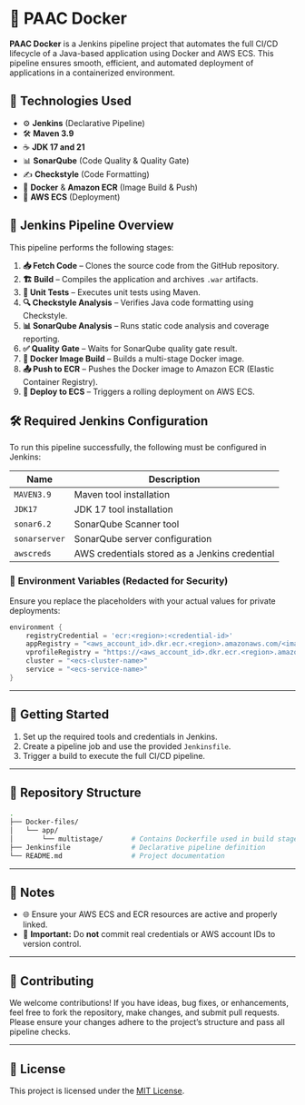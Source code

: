 # 🐳 **PAAC Docker**

**PAAC Docker** is a Jenkins pipeline project that automates the full CI/CD lifecycle of a Java-based application using Docker and AWS ECS. This pipeline ensures smooth, efficient, and automated deployment of applications in a containerized environment.

## 🔧 **Technologies Used**

- ⚙️ **Jenkins** (Declarative Pipeline)
- 🛠️ **Maven 3.9**
- ☕ **JDK 17 and 21**
- 📊 **SonarQube** (Code Quality & Quality Gate)
- ✍️ **Checkstyle** (Code Formatting)
- 🐋 **Docker** & **Amazon ECR** (Image Build & Push)
- 🚀 **AWS ECS** (Deployment)

## 📄 **Jenkins Pipeline Overview**

This pipeline performs the following stages:

1. **📥 Fetch Code** – Clones the source code from the GitHub repository.
2. **🏗️ Build** – Compiles the application and archives `.war` artifacts.
3. **🧪 Unit Tests** – Executes unit tests using Maven.
4. **🔍 Checkstyle Analysis** – Verifies Java code formatting using Checkstyle.
5. **📊 SonarQube Analysis** – Runs static code analysis and coverage reporting.
6. **✅ Quality Gate** – Waits for SonarQube quality gate result.
7. **🐳 Docker Image Build** – Builds a multi-stage Docker image.
8. **📤 Push to ECR** – Pushes the Docker image to Amazon ECR (Elastic Container Registry).
9. **🚀 Deploy to ECS** – Triggers a rolling deployment on AWS ECS.

## 🛠️ **Required Jenkins Configuration**

To run this pipeline successfully, the following must be configured in Jenkins:

| Name            | Description                                     |
|-----------------|-------------------------------------------------|
| `MAVEN3.9`      | Maven tool installation                         |
| `JDK17`         | JDK 17 tool installation                        |
| `sonar6.2`      | SonarQube Scanner tool                          |
| `sonarserver`   | SonarQube server configuration                  |
| `awscreds`      | AWS credentials stored as a Jenkins credential  |

### 🔐 **Environment Variables (Redacted for Security)**

Ensure you replace the placeholders with your actual values for private deployments:

```groovy
environment {
    registryCredential = 'ecr:<region>:<credential-id>'
    appRegistry = "<aws_account_id>.dkr.ecr.<region>.amazonaws.com/<image_name>"
    vprofileRegistry = "https://<aws_account_id>.dkr.ecr.<region>.amazonaws.com"
    cluster = "<ecs-cluster-name>"
    service = "<ecs-service-name>"
}
````

---

## 🚀 **Getting Started**

1. Set up the required tools and credentials in Jenkins.
2. Create a pipeline job and use the provided `Jenkinsfile`.
3. Trigger a build to execute the full CI/CD pipeline.

---

## 📁 **Repository Structure**

```bash
.
├── Docker-files/
│   └── app/
│       └── multistage/       # Contains Dockerfile used in build stage
├── Jenkinsfile               # Declarative pipeline definition
└── README.md                 # Project documentation
```

---

## 📌 **Notes**

* 🌐 Ensure your AWS ECS and ECR resources are active and properly linked.
* 🔑 **Important:** Do **not** commit real credentials or AWS account IDs to version control.

---

## 🤝 **Contributing**

We welcome contributions! If you have ideas, bug fixes, or enhancements, feel free to fork the repository, make changes, and submit pull requests. Please ensure your changes adhere to the project’s structure and pass all pipeline checks.

---

## 📄 **License**

This project is licensed under the [MIT License](LICENSE).
